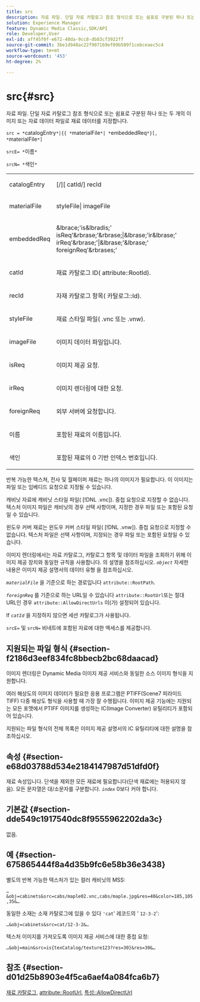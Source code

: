 ```yaml
---
title: src
description: 자료 파일. 단일 자료 카탈로그 참조 형식으로 또는 쉼표로 구분된 하나 또는 두 개의 이미지 또는 자료 데이터 파일로 재료 데이터를 지정합니다.
solution: Experience Manager
feature: Dynamic Media Classic,SDK/API
role: Developer,User
exl-id: aff45f0f-e672-40da-9cc8-db83cf3922ff
source-git-commit: 3be1d948ac22f907169ef09b509f1cebceaec5c4
workflow-type: tm+mt
source-wordcount: '453'
ht-degree: 2%

---
```


# src{#src}

자료 파일. 단일 자료 카탈로그 참조 형식으로 또는 쉼표로 구분된 하나 또는 두 개의 이미지 또는 자료 데이터 파일로 재료 데이터를 지정합니다.

`src = *`catalogEntry`*|{{ *`materialFile`*| *`embeddedReq`*}[, *`materialFile`*]`

`srcE= *`이름`*`

`srcN= *`색인`*`

<table id="simpletable_A64C4F084C0A4DDCA45A921D4BD7AAEA"> 
 <tr class="strow"> 
  <td class="stentry"> <p><span class="varname"> catalogEntry</span> </p></td> 
  <td class="stentry"> <p><span class="codeph">[/][<span class="varname"> catId</span>/]<span class="varname"> recId</span></span> </p></td> 
 </tr> 
 <tr class="strow"> 
  <td class="stentry"> <span class="varname"> materialFile</span> </td> 
  <td class="stentry"> <p><span class="codeph"> <span class="varname"> styleFile</span>|<span class="varname"> imageFile</span></span> </p> </td> 
 </tr> 
 <tr class="strow"> 
  <td class="stentry"> <p><span class="varname"> embeddedReq</span> </p> </td> 
  <td class="stentry"> <p><span class="codeph">&amp;lbrace;'is&amp;lbradis;'<span class="varname"> isReq</span>'&amp;rbrase;'&amp;rbrase;|&amp;lbrase;'ir&amp;lbrase;'<span class="varname"> irReq</span>'&amp;rbrase;'|&amp;lbrase;'&amp;lbrase;'<span class="varname"> foreignReq</span>'&amp;rbrases;'</span> </p></td> 
 </tr> 
 <tr class="strow"> 
  <td class="stentry"> <p><span class="varname"> catId</span> </p></td> 
  <td class="stentry"> <p>재료 카탈로그 ID(<span class="codeph"> attribute::RootId</span>). </p></td> 
 </tr> 
 <tr class="strow"> 
  <td class="stentry"> <p><span class="varname"> recId</span> </p></td> 
  <td class="stentry"> <p>자재 카탈로그 항목(<span class="codeph"> 카탈로그::Id</span>). </p></td> 
 </tr> 
 <tr class="strow"> 
  <td class="stentry"> <p><span class="varname"> styleFile</span> </p></td> 
  <td class="stentry"> <p>재료 스타일 파일(<span class="filepath"> .vnc</span> 또는 <span class="filepath"> .vnw</span>). </p></td> 
 </tr> 
 <tr class="strow"> 
  <td class="stentry"> <p><span class="varname"> imageFile</span> </p></td> 
  <td class="stentry"> <p>이미지 데이터 파일입니다. </p></td> 
 </tr> 
 <tr class="strow"> 
  <td class="stentry"> <p><span class="varname"> isReq</span> </p></td> 
  <td class="stentry"> <p>이미지 제공 요청. </p></td> 
 </tr> 
 <tr class="strow"> 
  <td class="stentry"> <p><span class="varname"> irReq</span> </p></td> 
  <td class="stentry"> <p>이미지 렌더링에 대한 요청. </p></td> 
 </tr> 
 <tr class="strow"> 
  <td class="stentry"> <p><span class="varname"> foreignReq</span> </p></td> 
  <td class="stentry"> <p>외부 서버에 요청합니다. </p></td> 
 </tr> 
 <tr class="strow"> 
  <td class="stentry"> <p><span class="varname"> 이름</span> </p></td> 
  <td class="stentry"> <p>포함된 재료의 이름입니다. </p></td> 
 </tr> 
 <tr class="strow"> 
  <td class="stentry"> <p><span class="varname"> 색인</span> </p></td> 
  <td class="stentry"> <p>포함된 재료의 0 기반 인덱스 번호입니다. </p></td> 
 </tr> 
</table>

반복 가능한 텍스쳐, 전사 및 월페이퍼 재료는 하나의 이미지가 필요합니다. 이 이미지는 파일 또는 임베디드 요청으로 지정될 수 있습니다.

캐비닛 자료에 캐비닛 스타일 파일( [!DNL .vnc]). 중첩 요청으로 지정할 수 없습니다. 텍스처 이미지 파일은 캐비닛의 경우 선택 사항이며, 지정한 경우 파일 또는 포함된 요청일 수 있습니다.

윈도우 커버 재료는 윈도우 커버 스타일 파일( [!DNL .vnw]). 중첩 요청으로 지정할 수 없습니다. 텍스처 파일은 선택 사항이며, 지정되는 경우 파일 또는 포함된 요청일 수 있습니다.

이미지 렌더링에서는 자료 카탈로그, 카탈로그 항목 및 데이터 파일을 조회하기 위해 이미지 제공 장치와 동일한 규칙을 사용합니다. 의 설명을 참조하십시오. *`object`* 자세한 내용은 이미지 제공 설명서의 데이터 유형 을 참조하십시오.

*`materialFile`* 을 기준으로 하는 경로입니다 `attribute::RootPath`.

*`foreignReq`* 를 기준으로 하는 URL일 수 있습니다 `attribute::RootUrl`또는 절대 URL인 경우 `attribute::AllowDirectUrls` 이(가) 설정되어 있습니다.

If *`catId`* 을 지정하지 않으면 세션 카탈로그가 사용됩니다.

`srcE=` 및 `srcN=` 비네트에 포함된 자료에 대한 액세스를 제공합니다.

## 지원되는 파일 형식 {#section-f2186d3eef834fc8bbecb2bc68daacad}

이미지 렌더링은 Dynamic Media 이미지 제공 서비스와 동일한 소스 이미지 형식을 지원합니다.

여러 해상도의 이미지 데이터가 필요한 응용 프로그램은 PTIFF(Scene7 피라미드 TIFF) 다중 해상도 형식을 사용할 때 가장 잘 수행됩니다. 이미지 제공 기능에는 지원되는 모든 포맷에서 PTIFF 이미지를 생성하는 IC(Image Converter) 유틸리티가 포함되어 있습니다.

지원되는 파일 형식의 전체 목록은 이미지 제공 설명서의 IC 유틸리티에 대한 설명을 참조하십시오.

## 속성 {#section-e68d03788d534e2184147987d51dfd0f}

재료 속성입니다. 단색을 제외한 모든 재료에 필요합니다(단색 재료에는 허용되지 않음). 모든 문자열은 대/소문자를 구분합니다. *`index`* 0보다 커야 합니다.

## 기본값 {#section-dde549c1917540dc8f9555962202da3c}

없음.

## 예 {#section-675865444f8a4d35b9fc6e58b36e3438}

별도의 반복 가능한 텍스처가 있는 컬러 캐비닛의 MSS:

`…&obj=cabinets&src=cabs/maple02.vnc,cabs/maple.jpg&res=40&color=185,105,35&…`

동일한 소재는 소재 카탈로그에 있을 수 있다 `'cat`&#39; 레코드의 &#39; `12-3-2`&#39;:

`…&obj=cabinets&src=cat/12-3-2&…`

텍스처 이미지를 가져오도록 이미지 제공 서비스에 대한 중첩 요청:

`…&obj=main&src=is{texCatalog/texture123?res=30}&res=30&…`

## 참조 {#section-d01d25b8903e4f5ca6aef4a084fca6b7}

[재료 카탈로그](../../../../../ir-api/http-protocol/image-rendering-api-ref/c-ir-http-protocol-ref/c-ir-http-protocol-syntax-and-features/c-ir-http-material-catalogs/c-ir-http-material-catalogs.md#concept-772742c1688f420a88a56f5136ad1db2), [attribute::RootUrl](../../../../../ir-api/material-cat/image-rendering-api-ref/c-ir-material-catalog/c-ir-attributes-reference/r-ir-rooturl.md#reference-b8d706a573814802bd6794223cc78402), [특성::AllowDirectUrl](../../../../../ir-api/material-cat/image-rendering-api-ref/c-ir-material-catalog/c-ir-attributes-reference/r-ir-allowdirecturls.md#reference-02000c0f3c494292bad8425d06268882)
